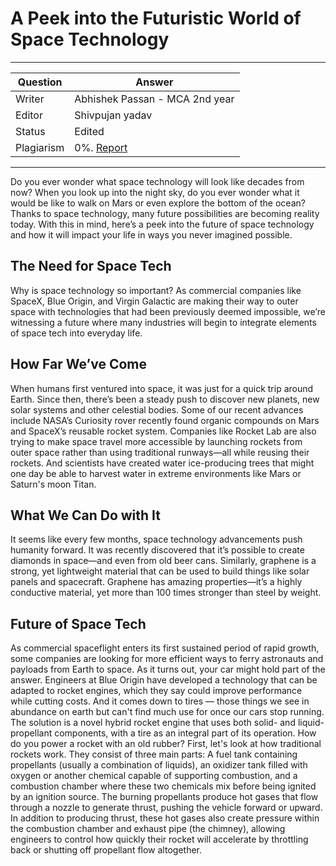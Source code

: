 # A Peek into the Futuristic World of Space Technology

---

| Question   | Answer |
| ---------- | ------ |
| Writer     | Abhishek Passan - MCA 2nd year|
| Editor     | Shivpujan yadav|
| Status     | Edited |
| Plagiarism | 0%. [Report](https://github.com/shivpujan12/Srijan-2022/blob/main/articles/plagReports/)|

---

Do you ever wonder what space technology will look like decades from now? When you look up into the night sky, do you ever wonder what it would be like to walk on Mars or even explore the bottom of the ocean? Thanks to space technology, many future possibilities are becoming reality today. With this in mind, here’s a peek into the future of space technology and how it will impact your life in ways you never imagined possible.

## The Need for Space Tech

Why is space technology so important? As commercial companies like SpaceX, Blue Origin, and Virgin Galactic are making their way to outer space with technologies that had been previously deemed impossible, we’re witnessing a future where many industries will begin to integrate elements of space tech into everyday life.

## How Far We’ve Come

When humans first ventured into space, it was just for a quick trip around Earth. Since then, there’s been a steady push to discover new planets, new solar systems and other celestial bodies. Some of our recent advances include NASA’s Curiosity rover recently found organic compounds on Mars and SpaceX’s reusable rocket system. Companies like Rocket Lab are also trying to make space travel more accessible by launching rockets from outer space rather than using traditional runways—all while reusing their rockets. And scientists have created water ice-producing trees that might one day be able to harvest water in extreme environments like Mars or Saturn's moon Titan.

## What We Can Do with It

It seems like every few months, space technology advancements push humanity forward. It was recently discovered that it’s possible to create diamonds in space—and even from old beer cans. Similarly, graphene is a strong, yet lightweight material that can be used to build things like solar panels and spacecraft. Graphene has amazing properties—it’s a highly conductive material, yet more than 100 times stronger than steel by weight.

## Future of Space Tech

As commercial spaceflight enters its first sustained period of rapid growth, some companies are looking for more efficient ways to ferry astronauts and payloads from Earth to space. As it turns out, your car might hold part of the answer. Engineers at Blue Origin have developed a technology that can be adapted to rocket engines, which they say could improve performance while cutting costs. And it comes down to tires — those things we see in abundance on earth but can't find much use for once our cars stop running. The solution is a novel hybrid rocket engine that uses both solid- and liquid-propellant components, with a tire as an integral part of its operation. How do you power a rocket with an old rubber? First, let's look at how traditional rockets work. They consist of three main parts: A fuel tank containing propellants (usually a combination of liquids), an oxidizer tank filled with oxygen or another chemical capable of supporting combustion, and a combustion chamber where these two chemicals mix before being ignited by an ignition source. The burning propellants produce hot gases that flow through a nozzle to generate thrust, pushing the vehicle forward or upward. In addition to producing thrust, these hot gases also create pressure within the combustion chamber and exhaust pipe (the chimney), allowing engineers to control how quickly their rocket will accelerate by throttling back or shutting off propellant flow altogether.
